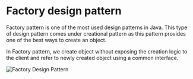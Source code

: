 # Factory design pattern

Factory pattern is one of the most used design patterns in Java. This type of design pattern comes under creational pattern as this pattern provides one of the best ways to create an object.

In Factory pattern, we create object without exposing the creation logic to the client and refer to newly created object using a common interface.

![Factory Design Pattern](https://www.tutorialspoint.com/design_pattern/images/factory_pattern_uml_diagram.jpg)